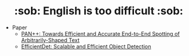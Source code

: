 <div align=center> <h1> :sob: English is too difficult :sob: </h1> </div>

+ Paper
  + [PAN++: Towards Efficient and Accurate End-to-End Spotting of Arbitrarily-Shaped Text](https://github.com/Zerohertz/English-is-too-difficult/blob/main/Paper/PANPP.md)
  + [EfficientDet: Scalable and Efficient Object Detection](https://github.com/Zerohertz/English-is-too-difficult/blob/main/Paper/EfficientDet.md)